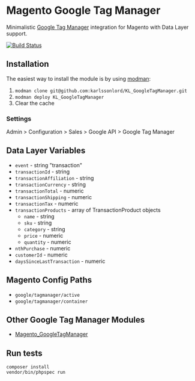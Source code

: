 # Magento Google Tag Manager

Minimalistic [Google Tag Manager](https://www.google.com/tagmanager/) integration for Magento with Data Layer support.

[![Build Status](https://travis-ci.org/karlssonlord/KL_GoogleTagManager.svg?branch=master)](https://travis-ci.org/karlssonlord/KL_GoogleTagManager)

## Installation

The easiest way to install the module is by using [modman](https://github.com/karlssonlord/modman):

1. `modman clone git@github.com:karlssonlord/KL_GoogleTagManager.git`
2. `modman deploy KL_GoogleTagManager`
3. Clear the cache

### Settings

Admin > Configuration > Sales > Google API > Google Tag Manager


## Data Layer Variables

* `event` - string "transaction"
* `transactionId` - string
* `transactionAffiliation` - string
* `transactionCurrency` - string
* `transactionTotal` - numeric
* `transactionShipping` - numeric
* `transactionTax` - numeric
* `transactionProducts` - array of TransactionProduct objects
    * `name` - string
    * `sku` - string
    * `category` - string
    * `price` - numeric
    * `quantity` - numeric
* `nthPurchase` - numeric
* `customerId` - numeric
* `daysSinceLastTransaction` - numeric


## Magento Config Paths

* `google/tagmanager/active`
* `google/tagmanager/container`


## Other Google Tag Manager Modules

* [Magento_GoogleTagManager](https://github.com/CVM/Magento_GoogleTagManager)

## Run tests
    composer install
    vendor/bin/phpspec run